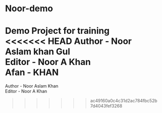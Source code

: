 # Noor-demo
Demo Project for training
<br>
<<<<<<< HEAD
Author - Noor Aslam khan Gul
<br>
Editor - Noor A Khan
<br>
Afan - KHAN
=======
Author - Noor Aslam Khan
<br>
Editor - Noor A Khan
>>>>>>> ac49160a0c4c31d2ac784fbc52b7d4043fef3268
